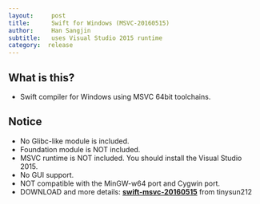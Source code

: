 ```yaml
---
layout:     post
title:      Swift for Windows (MSVC-20160515)
author:     Han Sangjin
subtitle:  	uses Visual Studio 2015 runtime
category:  release
---
```

<!-- Start Writing Below in Markdown -->

What is this?
-------------
- Swift compiler for Windows using MSVC 64bit toolchains.

Notice
-------
- No Glibc-like module is included.
- Foundation module is NOT included.
- MSVC runtime is NOT included. You should install the Visual Studio 2015.
- No GUI support.
- NOT compatible with the MinGW-w64 port and Cygwin port.
- DOWNLOAD and more details: <b>[swift-msvc-20160515](https://github.com/tinysun212/swift-windows/releases/tag/swift-msvc-20160515)</b> from tinysun212

